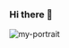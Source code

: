 ### Hi there 👋

![my-portrait](https://github.com/KsiuTretyakova/KsiuTretyakova/assets/80200657/f662db44-b1f1-4e11-a56f-70ca1ca569d5)


<!--
**KsiuTretyakova/KsiuTretyakova** is a ✨ _special_ ✨ repository because its `README.md` (this file) appears on your GitHub profile.

Here are some ideas to get you started:

- 🔭 I’m currently working on ...
- 🌱 I’m currently learning ...
- 👯 I’m looking to collaborate on ...
- 🤔 I’m looking for help with ...
- 💬 Ask me about ...
- 📫 How to reach me: ...
- 😄 Pronouns: ...
- ⚡ Fun fact: ...
-->
